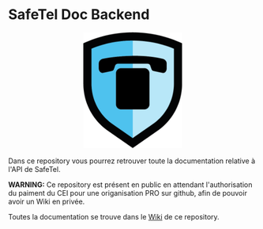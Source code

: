 # SafeTel Doc Backend

<p align="center">
    <img src="https://github.com/SafeTel/SafeTel-Doc-Backend/blob/master/images/Bouclier%20Safetel.png" width="200">
</p>

Dans ce repository vous pourrez retrouver toute la documentation relative à l'API de SafeTel.

**WARNING:** Ce repository est présent en public en attendant l'authorisation du paiment du CEI pour une origanisation PRO sur github, afin de pouvoir avoir un Wiki en privée.

Toutes la documentation se trouve dans le [Wiki](https://github.com/SafeTel/SafeTel-Doc-Backend/wiki) de ce repository.
